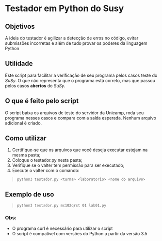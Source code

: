 # Testador em Python do Susy
## Objetivos 
A ideia do testador é agilizar a detecção de erros no código, evitar submissões incorretas e além de tudo provar os poderes da linguagem Python 
## Utilidade
Este script  para facilitar a verificação de seu programa pelos casos
teste do *SuSy*. O que não representa que o programa está correto, mas que passou
pelos casos **abertos** do *SuSy*.

## O que é feito pelo script
O script baixa os arquivos de teste do servidor da Unicamp, roda seu programa nesses casos e compara com a saída esperada.
Nenhum arquivo adicional é criado.
## Como utilizar
1. Certifique-se que os arquivos que você deseja executar estejam na mesma pasta;
2. Coloque o testador.py nesta pasta;
3. Verifique se o valter tem permissão para ser executado;
4. Execute o valter com o comando:
>     python3 testador.py <turma> <laboratorio> <nome do arquivo>

## Exemplo de uso
>     python3 testador.py mc102qrst 01 lab01.py
### Obs:
* O programa curl é necessário para utilizar o script
* O script é compatível com versões do Python a partir da versão 3.5 
